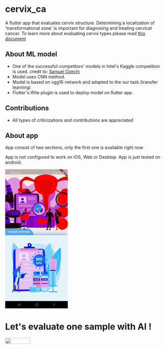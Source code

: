# cervix_ca

A flutter app that evaluates cervix structure.
Determining a localization of 'transformational zone' is important for diagnosing and treating cervical cancer.
To learn more about evaluating cervix types please read [this document](https://storage.googleapis.com/kaggle-competitions/kaggle/6243/media/Cervix%20types%20clasification.pdf)

## About ML model

- One of the successful competitors' models in Intel's Kaggle competition is used.
credit to: [Samuel Ozechi](https://www.kaggle.com/chiebukar/cervical-cancer-screening-full-data/data)
- Model uses CNN method.
- Model is based on vgg16 network and adapted to the our task.(transfer learning)
- Flutter's tflite plugin is used to deploy model on flutter app. 


## Contributions
- All types of criticizations and contributions are appreciated

## About app
App consist of two sections, 
only the first one is available right now

App is not configured to work on IOS, Web or Desktop. 
App is just tested on android.



<img src="markdown_documents/home_page.gif" width="40%" height="40%"/>


# Let's evaluate one sample with AI !

<img src="markdown_documents/app_tour.gif" width="40%" height="40%"/>




